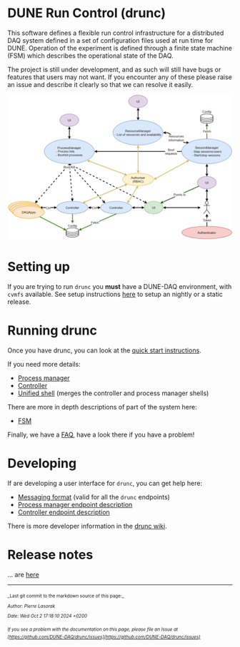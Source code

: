 # DUNE Run Control (drunc)

This software defines a flexible run control infrastructure for a distributed DAQ system defined in a set of configuration files used at run time for DUNE. Operation of the experiment is defined through a finite state machine (FSM) which describes the operational state of the DAQ.

The project is still under development, and as such will still have bugs or features that users may not want. If you encounter any of these please raise an issue and describe it clearly so that we can resolve it easily.

![drunc_overview](https://github.com/DUNE-DAQ/drunc/blob/develop/docs/drunc_overview.png)

# Setting up
If you are trying to run `drunc` you **must** have a DUNE-DAQ environment, with `cvmfs` available. See setup instructions [here](https://dune-daq-sw.readthedocs.io/en/latest/packages/daq-buildtools/) to setup an nightly or a static release.

# Running drunc
Once you have drunc, you can look at the [quick start instructions](https://dune-daq-sw.readthedocs.io/en/latest/packages/drunc/Running-drunc).

If you need more details:
 - [Process manager](https://dune-daq-sw.readthedocs.io/en/latest/packages/drunc/Process-manager)
 - [Controller](https://dune-daq-sw.readthedocs.io/en/latest/packages/drunc/Controller)
 - [Unified shell](https://dune-daq-sw.readthedocs.io/en/latest/packages/drunc/Unified-shell) (merges the controller and process manager shells)

There are more in depth descriptions of part of the system here:
 - [FSM](https://dune-daq-sw.readthedocs.io/en/latest/packages/drunc/FSM)

Finally, we have a [FAQ](https://dune-daq-sw.readthedocs.io/en/latest/packages/drunc/FAQ), have a look there if you have a problem!

# Developing
If are developing a user interface for `drunc`, you can get help here:
 - [Messaging format](https://dune-daq-sw.readthedocs.io/en/latest/packages/drunc/Messaging-format) (valid for all the `drunc` endpoints)
 - [Process manager endpoint description](https://dune-daq-sw.readthedocs.io/en/latest/packages/drunc/Process-Manager-interface)
 - [Controller endpoint description](https://dune-daq-sw.readthedocs.io/en/latest/packages/drunc/Controller-interface)

There is more developer information in the [drunc wiki](https://github.com/DUNE-DAQ/drunc/wiki).

# Release notes
... are [here](https://dune-daq-sw.readthedocs.io/en/latest/packages/drunc/Release-notes)

-----

<font size="1">
_Last git commit to the markdown source of this page:_


_Author: Pierre Lasorak_

_Date: Wed Oct 2 17:18:10 2024 +0200_

_If you see a problem with the documentation on this page, please file an Issue at [https://github.com/DUNE-DAQ/drunc/issues](https://github.com/DUNE-DAQ/drunc/issues)_
</font>
